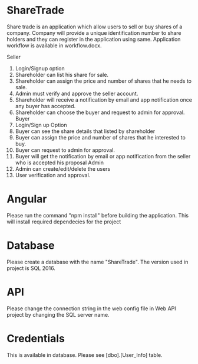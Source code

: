 # ShareTrade
Share trade is an application which allow users to sell or buy shares of a company. Company will provide a unique identification number to share holders and they can register in the application using same. Application workflow is available in workflow.docx.

Seller
1.	Login/Signup option 
2.	Shareholder can list his share for sale. 
3.	Shareholder can assign the price and number of shares that he needs to sale. 
4.	Admin must verify and approve the seller account.
5.	Shareholder will receive a notification by email and app notification once any buyer has accepted. 
6.	Shareholder can choose the buyer and request to admin for approval.
Buyer
1.	Login/Sign up Option
2.	Buyer can see the share details that listed by shareholder
3.	Buyer can assign the price and number of shares that he interested to buy.
4.	Buyer can request to admin for approval.
5.	Buyer will get the notification by email or app notification from the seller who is accepted his proposal
Admin
1.	Admin can create/edit/delete the users
2.	User verification and approval.

# Angular
Please run the command "npm install" before building the application. This will install required dependecies for the project

# Database
Please create a database with the name "ShareTrade". The version used in project is SQL 2016.

# API
Please change the connection string in the web config file in Web API project by changing the SQL server name.

<connectionStrings>
    <add name="ShareTradeEntities" connectionString="metadata=res://*/DataModel.csdl|res://*/DataModel.ssdl|res://*/DataModel.msl;provider=System.Data.SqlClient;provider connection string=&quot;data source=[Server Name];initial catalog=ShareTrade;integrated security=True;MultipleActiveResultSets=True;App=EntityFramework&quot;" providerName="System.Data.EntityClient" />
  </connectionStrings>

# Credentials
This is available in database. Please see [dbo].[User_Info] table.

